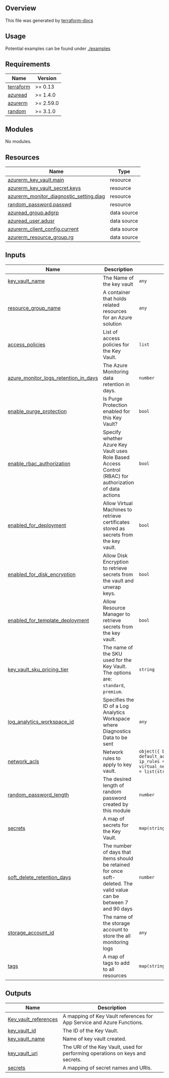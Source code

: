 <!-- BEGIN_TF_DOCS -->
## Overview
This file was generated by [terraform-docs](https://terraform-docs.io/)
## Usage
Potential examples can be found under [./examples](./examples/main.tf)

## Requirements

| Name | Version |
|------|---------|
| <a name="requirement_terraform"></a> [terraform](#requirement\_terraform) | >= 0.13 |
| <a name="requirement_azuread"></a> [azuread](#requirement\_azuread) | >= 1.4.0 |
| <a name="requirement_azurerm"></a> [azurerm](#requirement\_azurerm) | >= 2.59.0 |
| <a name="requirement_random"></a> [random](#requirement\_random) | >= 3.1.0 |
## Modules

No modules.
## Resources

| Name | Type |
|------|------|
| [azurerm_key_vault.main](https://registry.terraform.io/providers/hashicorp/azurerm/latest/docs/resources/key_vault) | resource |
| [azurerm_key_vault_secret.keys](https://registry.terraform.io/providers/hashicorp/azurerm/latest/docs/resources/key_vault_secret) | resource |
| [azurerm_monitor_diagnostic_setting.diag](https://registry.terraform.io/providers/hashicorp/azurerm/latest/docs/resources/monitor_diagnostic_setting) | resource |
| [random_password.passwd](https://registry.terraform.io/providers/hashicorp/random/latest/docs/resources/password) | resource |
| [azuread_group.adgrp](https://registry.terraform.io/providers/hashicorp/azuread/latest/docs/data-sources/group) | data source |
| [azuread_user.adusr](https://registry.terraform.io/providers/hashicorp/azuread/latest/docs/data-sources/user) | data source |
| [azurerm_client_config.current](https://registry.terraform.io/providers/hashicorp/azurerm/latest/docs/data-sources/client_config) | data source |
| [azurerm_resource_group.rg](https://registry.terraform.io/providers/hashicorp/azurerm/latest/docs/data-sources/resource_group) | data source |
## Inputs

| Name | Description | Type | Default | Required |
|------|-------------|------|---------|:--------:|
| <a name="input_key_vault_name"></a> [key\_vault\_name](#input\_key\_vault\_name) | The Name of the key vault | `any` | n/a | yes |
| <a name="input_resource_group_name"></a> [resource\_group\_name](#input\_resource\_group\_name) | A container that holds related resources for an Azure solution | `any` | n/a | yes |
| <a name="input_access_policies"></a> [access\_policies](#input\_access\_policies) | List of access policies for the Key Vault. | `list` | `[]` | no |
| <a name="input_azure_monitor_logs_retention_in_days"></a> [azure\_monitor\_logs\_retention\_in\_days](#input\_azure\_monitor\_logs\_retention\_in\_days) | The Azure Monitoring data retention in days. | `number` | `0` | no |
| <a name="input_enable_purge_protection"></a> [enable\_purge\_protection](#input\_enable\_purge\_protection) | Is Purge Protection enabled for this Key Vault? | `bool` | `false` | no |
| <a name="input_enable_rbac_authorization"></a> [enable\_rbac\_authorization](#input\_enable\_rbac\_authorization) | Specify whether Azure Key Vault uses Role Based Access Control (RBAC) for authorization of data actions | `bool` | `false` | no |
| <a name="input_enabled_for_deployment"></a> [enabled\_for\_deployment](#input\_enabled\_for\_deployment) | Allow Virtual Machines to retrieve certificates stored as secrets from the key vault. | `bool` | `true` | no |
| <a name="input_enabled_for_disk_encryption"></a> [enabled\_for\_disk\_encryption](#input\_enabled\_for\_disk\_encryption) | Allow Disk Encryption to retrieve secrets from the vault and unwrap keys. | `bool` | `true` | no |
| <a name="input_enabled_for_template_deployment"></a> [enabled\_for\_template\_deployment](#input\_enabled\_for\_template\_deployment) | Allow Resource Manager to retrieve secrets from the key vault. | `bool` | `true` | no |
| <a name="input_key_vault_sku_pricing_tier"></a> [key\_vault\_sku\_pricing\_tier](#input\_key\_vault\_sku\_pricing\_tier) | The name of the SKU used for the Key Vault. The options are: `standard`, `premium`. | `string` | `"standard"` | no |
| <a name="input_log_analytics_workspace_id"></a> [log\_analytics\_workspace\_id](#input\_log\_analytics\_workspace\_id) | Specifies the ID of a Log Analytics Workspace where Diagnostics Data to be sent | `any` | `null` | no |
| <a name="input_network_acls"></a> [network\_acls](#input\_network\_acls) | Network rules to apply to key vault. | `object({ bypass = string, default_action = string, ip_rules = list(string), virtual_network_subnet_ids = list(string) })` | `null` | no |
| <a name="input_random_password_length"></a> [random\_password\_length](#input\_random\_password\_length) | The desired length of random password created by this module | `number` | `24` | no |
| <a name="input_secrets"></a> [secrets](#input\_secrets) | A map of secrets for the Key Vault. | `map(string)` | `{}` | no |
| <a name="input_soft_delete_retention_days"></a> [soft\_delete\_retention\_days](#input\_soft\_delete\_retention\_days) | The number of days that items should be retained for once soft-deleted. The valid value can be between 7 and 90 days | `number` | `90` | no |
| <a name="input_storage_account_id"></a> [storage\_account\_id](#input\_storage\_account\_id) | The name of the storage account to store the all monitoring logs | `any` | `null` | no |
| <a name="input_tags"></a> [tags](#input\_tags) | A map of tags to add to all resources | `map(string)` | `{}` | no |
## Outputs

| Name | Description |
|------|-------------|
| <a name="output_Key_vault_references"></a> [Key\_vault\_references](#output\_Key\_vault\_references) | A mapping of Key Vault references for App Service and Azure Functions. |
| <a name="output_key_vault_id"></a> [key\_vault\_id](#output\_key\_vault\_id) | The ID of the Key Vault. |
| <a name="output_key_vault_name"></a> [key\_vault\_name](#output\_key\_vault\_name) | Name of key vault created. |
| <a name="output_key_vault_uri"></a> [key\_vault\_uri](#output\_key\_vault\_uri) | The URI of the Key Vault, used for performing operations on keys and secrets. |
| <a name="output_secrets"></a> [secrets](#output\_secrets) | A mapping of secret names and URIs. |

<!-- END_TF_DOCS -->